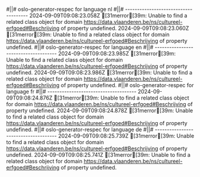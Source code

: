 #||# oslo-generator-respec for language nl
#||# -------------------------------------
2024-09-09T09:08:23.058Z [31merror[39m: Unable to find a related class object for domain https://data.vlaanderen.be/ns/cultureel-erfgoed#Beschrijving of property undefined.
2024-09-09T09:08:23.060Z [31merror[39m: Unable to find a related class object for domain https://data.vlaanderen.be/ns/cultureel-erfgoed#Beschrijving of property undefined.
#||# oslo-generator-respec for language en
#||# -------------------------------------
2024-09-09T09:08:23.985Z [31merror[39m: Unable to find a related class object for domain https://data.vlaanderen.be/ns/cultureel-erfgoed#Beschrijving of property undefined.
2024-09-09T09:08:23.986Z [31merror[39m: Unable to find a related class object for domain https://data.vlaanderen.be/ns/cultureel-erfgoed#Beschrijving of property undefined.
#||# oslo-generator-respec for language fr
#||# -------------------------------------
2024-09-09T09:08:24.876Z [31merror[39m: Unable to find a related class object for domain https://data.vlaanderen.be/ns/cultureel-erfgoed#Beschrijving of property undefined.
2024-09-09T09:08:24.878Z [31merror[39m: Unable to find a related class object for domain https://data.vlaanderen.be/ns/cultureel-erfgoed#Beschrijving of property undefined.
#||# oslo-generator-respec for language de
#||# -------------------------------------
2024-09-09T09:08:25.739Z [31merror[39m: Unable to find a related class object for domain https://data.vlaanderen.be/ns/cultureel-erfgoed#Beschrijving of property undefined.
2024-09-09T09:08:25.741Z [31merror[39m: Unable to find a related class object for domain https://data.vlaanderen.be/ns/cultureel-erfgoed#Beschrijving of property undefined.
